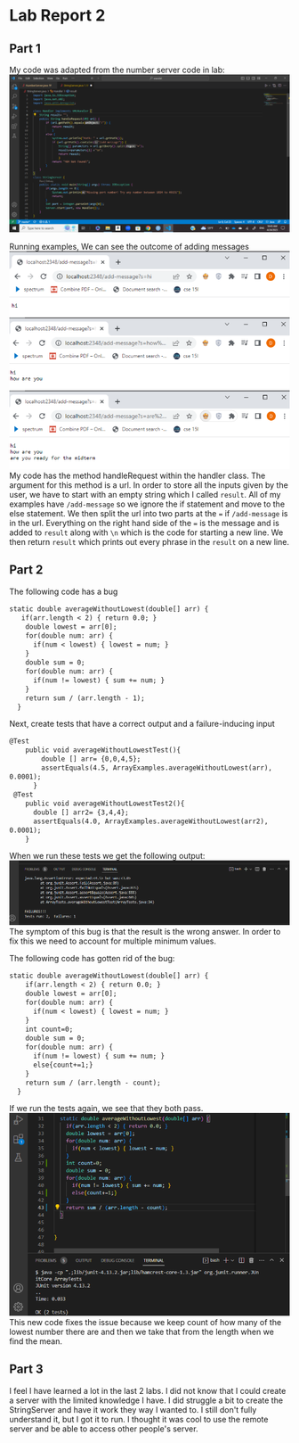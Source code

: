# Lab Report 2
## Part 1
My code was adapted from the number server code in lab:
![Image](stringserver.png)

Running examples, We can see the outcome of adding messages
![Image](hi.png)
![Image](howareyou.png)
![Image](midterm.png)
My code has the method handleRequest within the handler class. The argument for this method is a url. In order to store all the inputs given by the user, we have to start with an empty string which I called `result`. All of my examples have `/add-message` so we ignore the if statement and move to the else statement. We then split the url into two parts at the `=` if `/add-message` is in the url. Everything on the right hand side of the `=` is the message and is added to `result` along with `\n` which is the code for starting a new line. We then return `result` which prints out every phrase in the `result` on a new line.
## Part 2
The following code has a bug
```
static double averageWithoutLowest(double[] arr) {
   if(arr.length < 2) { return 0.0; }
    double lowest = arr[0];
    for(double num: arr) {
      if(num < lowest) { lowest = num; }
    }
    double sum = 0;
    for(double num: arr) {
      if(num != lowest) { sum += num; }
    }
    return sum / (arr.length - 1);
  }
  ```
Next, create tests that have a correct output and a failure-inducing input
```
@Test
    public void averageWithoutLowestTest(){
        double [] arr= {0,0,4,5};
        assertEquals(4.5, ArrayExamples.averageWithoutLowest(arr), 0.0001);
      }
 @Test
    public void averageWithoutLowestTest2(){
      double [] arr2= {3,4,4};
      assertEquals(4.0, ArrayExamples.averageWithoutLowest(arr2), 0.0001);
    }
```
When we run these tests we get the following output:
![Image](result.png)
The symptom of this bug is that the result is the wrong answer. In order to fix this we need to account for multiple minimum values.

The following code has gotten rid of the bug:
```
static double averageWithoutLowest(double[] arr) {
    if(arr.length < 2) { return 0.0; }
    double lowest = arr[0];
    for(double num: arr) {
      if(num < lowest) { lowest = num; }
    }
    int count=0;
    double sum = 0;
    for(double num: arr) {
      if(num != lowest) { sum += num; }
      else{count+=1;}
    }
    return sum / (arr.length - count);
  }
```
If we run the tests again, we see that they both pass.
![Image](work.png)
This new code fixes the issue because we keep count of how many of the lowest number there are and then we take that from the length when we find the mean.

## Part 3
I feel I have learned a lot in the last 2 labs. I did not know that I could create a server with the limited knowledge I have. I did struggle a bit to create the StringServer and have it work they way I wanted to. I still don't fully understand it, but I got it to run. I thought it was cool to use the remote server and be able to access other people's server.
